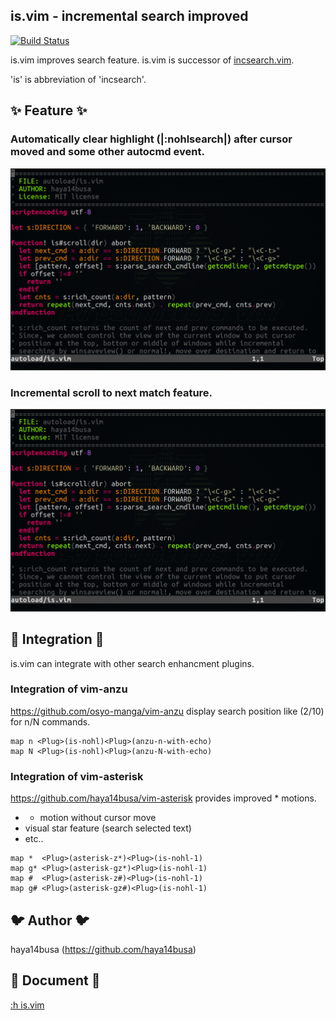 ## is.vim - incremental search improved

[![Build Status](https://travis-ci.org/haya14busa/is.vim.svg?branch=master)](https://travis-ci.org/haya14busa/is.vim)

is.vim improves search feature.
is.vim is successor of [incsearch.vim](https://github.com/haya14busa/incsearch.vim).

'is' is abbreviation of 'incsearch'.

## :sparkles: Feature :sparkles:

### Automatically clear highlight (|:nohlsearch|) after cursor moved and some other autocmd event.

![is-auto-nohlsearch](https://raw.githubusercontent.com/haya14busa/i/37cb1f7eec116eeb43768103bcfa0853b0bddddb/is.vim/is-auto-nohlsearch.gif)

### Incremental scroll to next match feature.

![is-scroll](https://raw.githubusercontent.com/haya14busa/i/37cb1f7eec116eeb43768103bcfa0853b0bddddb/is.vim/is-auto-nohlsearch.gif)

## :electric_plug: Integration :electric_plug:

is.vim can integrate with other search enhancment plugins.

### Integration of vim-anzu
https://github.com/osyo-manga/vim-anzu display search position like (2/10) for n/N commands.

```vim
map n <Plug>(is-nohl)<Plug>(anzu-n-with-echo)
map N <Plug>(is-nohl)<Plug>(anzu-N-with-echo)
```

### Integration of vim-asterisk
https://github.com/haya14busa/vim-asterisk provides improved * motions.

- * motion without cursor move
- visual star feature (search selected text)
- etc..

```vim
map *  <Plug>(asterisk-z*)<Plug>(is-nohl-1)
map g* <Plug>(asterisk-gz*)<Plug>(is-nohl-1)
map #  <Plug>(asterisk-z#)<Plug>(is-nohl-1)
map g# <Plug>(asterisk-gz#)<Plug>(is-nohl-1)
```

## :bird: Author :bird:
haya14busa (https://github.com/haya14busa)

## :blue_book: Document :blue_book:
[:h is.vim](doc/is.txt)
